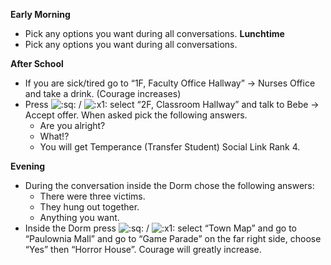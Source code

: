 **Early Morning**

- Pick any options you want during all conversations.
  **Lunchtime**
- Pick any options you want during all conversations.

**After School**

- If you are sick/tired go to “1F, Faculty Office Hallway” -> Nurses Office and take a drink. (Courage increases)
- Press ![:sq:](/assets/square.png) / ![:x1:](/assets/x1.png) select “2F, Classroom Hallway” and talk to Bebe -> Accept offer. When asked pick the following answers.
  - Are you alright?
  - What!?
  - You will get Temperance (Transfer Student) Social Link Rank 4.

**Evening**

- During the conversation inside the Dorm chose the following answers:
  - There were three victims.
  - They hung out together.
  - Anything you want.
- Inside the Dorm press ![:sq:](/assets/square.png) / ![:x1:](/assets/x1.png) select “Town Map” and go to “Paulownia Mall” and go to “Game Parade” on the far right side, choose “Yes” then “Horror House”. Courage will greatly increase.
